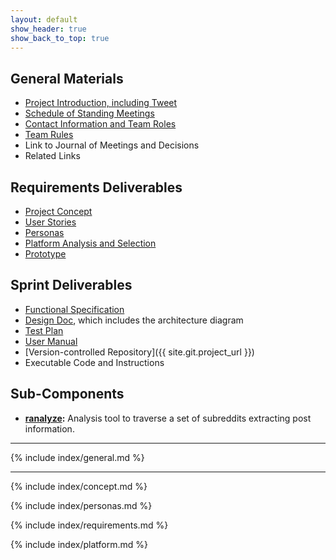 ```yaml
---
layout: default
show_header: true
show_back_to_top: true
---
```


## General Materials
 - [Project Introduction, including Tweet](#project-introduction)
 - [Schedule of Standing Meetings](#standing-meetings)
 - [Contact Information and Team Roles](#contact-information-and-team-roles)
 - [Team Rules](#team-rules)
 - Link to Journal of Meetings and Decisions
 - Related Links

## Requirements Deliverables
 - [Project Concept](#project-concept)
 - [User Stories](#user-stories)
 - [Personas](#personas)
 - [Platform Analysis and Selection](#platform-analysis-and-selection)
 - [Prototype](https://github.com/comp523/ITVS/blob/master/prototype/reddit_json.py)

## Sprint Deliverables
 - [Functional Specification](#use-cases)
 - [Design Doc](/ITVS/design), which includes the architecture diagram
 - [Test Plan](/ITVS/testing)
 - [User Manual](/ITVS/ranalyze)
 - [Version-controlled Repository]({{ site.git.project_url }})
 - Executable Code and Instructions
 
## Sub-Components
 - **[ranalyze](/ITVS/ranalyze):** Analysis tool to traverse a set of subreddits extracting post information.  

***

{% include index/general.md %}
 
***

{% include index/concept.md %}

{% include index/personas.md %}

{% include index/requirements.md %}

{% include index/platform.md %}
